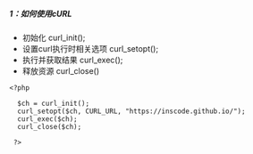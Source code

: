 ##### 1：如何使用cURL

- 初始化 curl_init();
- 设置curl执行时相关选项 curl_setopt();
- 执行并获取结果 curl_exec();
- 释放资源 curl_close()

```
<?php

  $ch = curl_init();
  curl_setopt($ch, CURL_URL, "https://inscode.github.io/");
  curl_exec($ch);
  curl_close($ch);

 ?>
```
